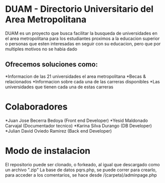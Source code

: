 # DUAM - Directorio Universitario del Area Metropolitana
DUAM es un proyecto que busca facilitar la busqueda de universidades en el area metropolitana para los estudiantes proximos a la educacion superior o personas que esten interesadas en seguir con su educacion, pero que por multiples motivos no se habia dado
## Ofrecemos soluciones como:
*Informacion de las 21 universidades el area metropolitana
*Becas & relacionados
*Informacion sobre cada una de las carreras disponibles
*Las universidades que tienen cada una de estas carreras
# Colaboradores
*Juan Jose Becerra Bedoya (Front end Developer)
*Yesid Maldonado Carvajal (Documentador tecnico)
*Karina Silva Durango (DB Developer)
*Julian David Oviedo Ramirez (Back end Developer)

# Modo de instalacion
 El repositorio puede ser clonado, o forkeado, al igual que descargado como un archivo ".zip"
 La base de datos pqrs.php, se puede correr para crearlo, para acceder a los comentarios, se hace desde /(carpeta)/adminpage.php
 
